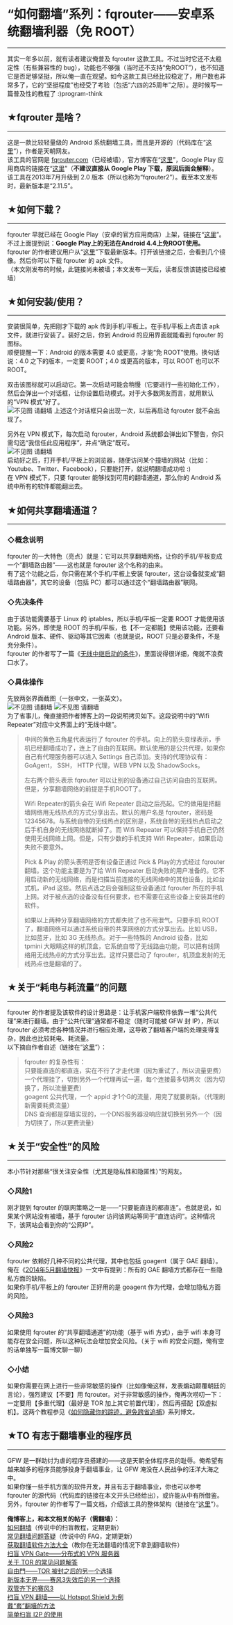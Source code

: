 # “如何翻墙”系列：fqrouter——安卓系统翻墙利器（免 ROOT） 

-----

 其实一年多以前，就有读者建议俺普及 fqrouter 这款工具。不过当时它还不太稳定性（有些兼容性的 bug），功能也不够强（当时还不支持“免ROOT”），也不知道它是否足够坚挺，所以俺一直在观望。如今这款工具已经比较稳定了，用户数也非常多了，它的“坚挺程度”也经受了考验（包括“六四的25周年”之际）。是时候写一篇普及性的教程了 :)program-think  
   
   
 ## ★fqrouter 是啥？
-------------

  
 这是一款比较轻量级的 Android 系统翻墙工具，而且是开源的（代码库在“[这里](https://github.com/fqrouter/fqrouter)”），作者是天朝网友。  
 该工具的官网是 [fqrouter.com](http://fqrouter.com/)（已经被墙），官方博客在“[这里](http://fqrouter.tumblr.com/)”，Google Play 应用商店的链接在“[这里](https://play.google.com/store/apps/details?id=fq.router2&hl=zh)”（**不建议直接从 Google Play 下载，原因后面会解释**）。  
 该工具在2013年7月升级到 2.0 版本（所以也称为“fqrouter2”）。截至本文发布时，最新版本是“2.11.5”。  
   
   
 ## ★如何下载？
------

  
 fqrouter 早就已经在 Google Play（安卓的官方应用商店）上架，链接在“[这里](https://play.google.com/store/apps/details?id=fq.router2&hl=zh)”。  
 不过上面提到说：**Google Play上的无法在Android 4.4上免ROOT使用。**  
 fqrouter 的作者建议用户从“[这里](https://s3-ap-southeast-1.amazonaws.com/fqrouter/fqrouter-latest.html)”下载最新版本。打开该链接之后，会看到几个镜像。然后你可以下载 fqrouter 的 apk 文件。  
 （本文刚发布的时候，此链接尚未被墙；本文发布一天后，读者反馈该链接已经被墙）  
   
   
 ## ★如何安装/使用？
---------

  
 安装很简单，先把刚才下载的 apk 传到手机/平板上。在手机/平板上点击该 apk 文件，就进行安装了。装好之后，你到 Android 的应用界面就能看到 fqrouter 的图标。  
 顺便提醒一下：Android 的版本需要 4.0 或更高，才能“免 ROOT”使用。换句话说：4.0 之下的版本，一定要 ROOT；4.0 或更高的版本，可以 ROOT 也可以不 ROOT。  
   
 双击该图标就可以启动它。第一次启动可能会稍慢（它要进行一些初始化工作），然后会弹出一个对话框，让你设置启动模式。对于大多数网友而言，就用默认的“VPN 模式”好了。  
 ![不见图 请翻墙](images/59onHMmMSGwVDjNzSyaFt8JsugVJMYC6-pDgY510FeGhvW92EBXfBd70uh98nHKJrDzwDubkEW7zO_sI_dcqBUsUKxPN3-hIT7UVGRMFsz0-Zn8Pm1Ufwd9dnF5BaYW2K7vs) 上述这个对话框只会出现一次，以后再启动 fqrouter 就不会出现了。  
   
 另外在 VPN 模式下，每次启动 fqrouter，Android 系统都会弹出如下警告，你只需勾选“我信任此应用程序”，并点“确定”既可。  
 ![不见图 请翻墙](images/AHLsoFw_NDwzifCBnHqOg511KnMnemZQZc1xAMpj741pBRR9jXuPGRQnAy9kB9ai53u2arPesr0Sur_tgMvuOHpIH4nmXDN4TinpWeJ6N4LbMhRs0HPyf2dyWX1aQcOoTZap)  
 启动好之后，打开手机/平板上的浏览器，随便访问某个撞墙的网站（比如：Youtube、Twitter、Facebook），只要能打开，就说明翻墙成功啦 :)  
 在 VPN 模式下，只要 fqrouter 能够找到可用的翻墙通道，那么你的 Android 系统中所有的软件都能翻出去。  
   
   
 ## ★如何共享翻墙通道？
----------

  
 ### ◇概念说明

  
 fqrouter 的一大特色（亮点）就是：它可以共享翻墙网络，让你的手机/平板变成一个“翻墙路由器”——这也就是 fqrouter 这个名称的由来。  
 有了这个功能之后，你只需在某个手机/平板上安装 fqrouter，这台设备就变成“翻墙路由器”，其它的设备（包括 PC）都可以通过这个“翻墙路由器”联网。  
   
 ### ◇先决条件

  
 由于该功能需要基于 Linux 的 iptables，所以手机/平板一定要 ROOT 才能使用该功能。另外，即使是 ROOT 的手机/平板，也【不一定都能】使用该功能，还要看Android 版本、硬件、驱动等其它因素（也就是说，ROOT 只是必要条件，不是充分条件）。  
 fqrouter 的作者写了一篇《[无线中继启动的条件](http://fqrouter.tumblr.com/post/47259845553)》，里面说得很详细，俺就不浪费口水了。  
   
 ### ◇具体操作

  
 先放两张界面截图（一张中文，一张英文）。  
 ![不见图 请翻墙](images/xOOQqW-mHtYNknob86dBid8P_O3p_AfxIFAbQJAa4XfdEvWwmdtxJah6UrxkHcPsYEtiR4rKGHj5aw56CiGKCkp7OOVt6WWgGR7Jb5AeHHWFuZI-l5kQHk5wi6T5YSw_O-A1) ![不见图 请翻墙](images/Z6UDa3UYQPA1xA1ymzwGzROeM_47DY_vEby9bnV7oCn3uoyfJmf5Tb1vcnkcyLazzJn3-O35Orb0DeoJyhBxXOGaFRqPf7sbS9uyu0CoRPSyhnPAT9YutI7hIx3KiYdSH9P9)  
 为了省事儿，俺直接把作者博客上的一段说明拷贝如下。这段说明中的“Wifi Repeater”对应中文界面上的“无线中继”。  
 
> 中间的黄色五角星代表运行了 fqrouter 的手机。向上的箭头变绿表示，手机已经翻墙成功了，连上了自由的互联网。默认使用的是公共代理，如果你自己有代理服务器可以进入 Settings 自己添加。支持的代理协议有：GoAgent， SSH， HTTP 代理，WEB VPN 以及 ShadowSocks。  
>    
>  左右两个箭头表示 fqrouter 可以让别的设备通过自己访问自由的互联网。但是，分享翻墙网络的前提是手机ROOT了。  
>    
>  Wifi Repeater的箭头会在 Wifi Repeater 启动之后亮起。它的做用是把翻墙网络用无线热点的方式分享出去。默认的用户名是 fqrouter，密码是12345678。与系统自带的无线热点的区别是，系统自带的无线热点启动之后手机自身的无线网络就断掉了。而 Wifi Repeater 可以保持手机自己仍然使用无线网络上网。但是，只有少数的手机支持 Wifi Repeater，如果启动失败不要意外。  
>    
>  Pick & Play 的箭头表明是否有设备正通过 Pick & Play的方式经过 fqrouter 翻墙。这个功能主要是为了给 Wifi Repeater 启动失败的用户准备的。它不用启动新的无线网络，而是扫描当前连接的无线网络中的其他设备，比如台式机，iPad 这些。然后点选之后会强制这些设备通过 fqrouter 所在的手机上网。对于被点选的设备没有任何要求，也不需要在这些设备上安装其他的软件。  
>    
>  如果以上两种分享翻墙网络的方式都失败了也不用泄气。只要手机 ROOT 了，翻墙网络可以通过系统自带的共享网络的方式分享出去。比如 USB，比如蓝牙，比如 3G 无线热点。对于一些特殊的 Android 设备，比如 tpmini 大眼睛这样的机顶盒，它系统自带了无线路由功能，可以把有线网络用无线热点的方式分享出去。这样只要启动了 fqrouter，机顶盒发射的无线热点也是翻墙的了。  
   
 ## ★关于“耗电与耗流量”的问题
--------------

  
 fqrouter 的作者提及该软件的设计思路是：让手机客户端软件依靠一堆“公共代理”来进行翻墙。由于“公共代理”通常都不稳定（随时可能被 GFW 封 IP），所以 fqrouter 必须考虑各种情况并进行相应处理，这导致了翻墙客户端的处理变得复杂，因此也比较耗电、耗流量。  
 以下摘自作者自述（链接在“[这里](http://fqrouter.tumblr.com/post/59083069866)”）：  
 
> fqrouter 的复杂性有：  
>  只要能直连的都直连，实在不行了才走代理（因为重试了，所以流量更费）  
>  一个代理挂了，切到另外一个代理再试一遍，每个连接最多切两次（因为切换了，所以流量更费）  
>  goagent 公共代理，一个 appid 才1个G的流量，用完了就要刷新。（代理刷新需要耗费流量）  
>  DNS 查询都是穿墙实现的，一个DNS服务器没响应就切换到另外一个（因为切换了，所以更费流量）  
   
 ## ★关于“安全性”的风险
-----------

  
 本小节针对那些“很关注安全性（尤其是隐私性和隐匿性）”的网友。  
   
 ### ◇风险1

  
 刚才提到 fqrouter 的联网策略之一是——“只要能直连的都直连”。也就是说，如果某个网站没有被墙，基于 fqrouter 访问该网站等同于“直连访问”。这种情况下，该网站会看到你的“公网IP”。  
   
 ### ◇风险2

  
 fqrouter 依赖好几种不同的公共代理，其中也包括 goagent（属于 GAE 翻墙）。俺在《[2014年5月翻墙快报](https://program-think.blogspot.com/2014/05/gfw-news.html)》一文中有提到：所有的 GAE 翻墙方式都存在一些隐私方面的缺陷。  
 如果你手机/平板上的 fqrouter 正好用的是 goagent 作为代理，会增加隐私方面的风险。  
   
 ### ◇风险3

  
 如果使用 fqrouter 的“共享翻墙通道”的功能（基于 wifi 方式），由于 wifi 本身可能存在安全问题，所以这种玩法会增加安全风险。（关于 wifi 的安全问题，俺有空的话单独写一篇博文聊一聊）  
   
 ### ◇小结

  
 如果你需要在网上进行一些非常敏感的操作（比如像俺这样，发表煽动颠覆朝廷的言论），强烈建议【不要】用 fqrouter。对于非常敏感的操作，俺再次唠叨一下：一定要用【多重代理】（最好是 TOR 加上其它前置代理），然后再搭配【双虚拟机】。这两个教程参见《[如何隐藏你的踪迹，避免跨省追捕](https://program-think.blogspot.com/2010/04/howto-cover-your-tracks-0.html)》系列博文。  
   
   
 ## ★TO 有志于翻墙事业的程序员
---------------

  
 GFW 是一群助纣为虐的程序员搭建的——这是天朝全体程序员的耻辱。俺希望有越来越多的程序员能够投身于翻墙事业，让 GFW 淹没在人民战争的汪洋大海之中。  
 如果你懂一些手机方面的软件开发，并且有志于翻墙事业，你也可以参考 fqrouter 的源代码（代码库的链接在本文开头已经给出），或许能从中有所借鉴。另外，fqrouter 的作者写了一篇文档，介绍该工具的整体架构（链接在“[这里](http://fqrouter.tumblr.com/post/51779503116)”）。  
   
   
 **俺博客上，和本文相关的帖子（需翻墙）：**  
 [如何翻墙](https://program-think.blogspot.com/2009/05/how-to-break-through-gfw.html)（传说中的扫盲教程，定期更新）  
 [常见翻墙问题答疑](https://program-think.blogspot.com/2011/09/gfw-faq.html)（传说中的 FAQ，定期更新）  
 [获取翻墙软件方法大全](https://program-think.blogspot.com/2011/03/how-to-get-gfw-tools.html)（教你在无法翻墙的情况下拿到翻墙软件）  
 [扫盲 VPN Gate——分布式的 VPN 服务器](https://program-think.blogspot.com/2013/04/gfw-vpngate.html)  
 [关于 TOR 的常见问题解答](https://program-think.blogspot.com/2013/11/tor-faq.html)  
 [自由門——TOR 被封之后的另一个选择](https://program-think.blogspot.com/2010/03/choose-free-gate.html)  
 [新版本无界——赛风3失效后的另一个选择](https://program-think.blogspot.com/2011/12/gfw-wujie.html)  
 [双管齐下的赛风3](https://program-think.blogspot.com/2011/10/gfw-psiphon.html)  
 [扫盲 VPN 翻墙——以 Hotspot Shield 为例](https://program-think.blogspot.com/2011/09/gfw-vpn-hotspot-shield.html)  
 [戴“套”翻墻的方法](https://program-think.blogspot.com/2009/09/break-through-gfw-with-tor.html)  
 [简单扫盲 I2P 的使用](https://program-think.blogspot.com/2012/06/gfw-i2p.html) 